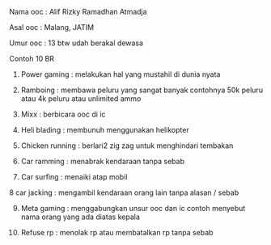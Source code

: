 Nama ooc : Alif Rizky Ramadhan Atmadja

Asal ooc : Malang, JATIM 

Umur ooc : 13 btw udah berakal dewasa



Contoh 10 BR
1. Power gaming : melakukan hal yang mustahil di dunia nyata

2. Ramboing : membawa peluru yang  sangat banyak contohnya 50k peluru atau 4k peluru atau unlimited ammo

3. Mixx : berbicara ooc di ic

4. Heli blading : membunuh menggunakan helikopter

5. Chicken running : berlari2 zig zag untuk menghindari tembakan

6. Car ramming : menabrak kendaraan tanpa sebab

7. Car surfing : menaiki atap mobil

8 car jacking : mengambil kendaraan orang lain tanpa alasan / sebab

9. Meta gaming : menggabungkan unsur ooc dan ic contoh menyebut nama orang  yang ada diatas kepala

10. Refuse rp : menolak rp atau membatalkan rp tanpa sebab

